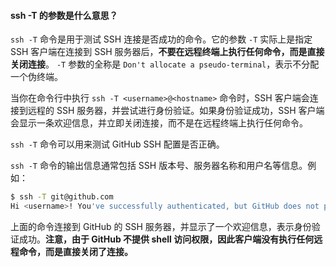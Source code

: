 #### ssh -T 的参数是什么意思？

`ssh -T` 命令是用于测试 SSH 连接是否成功的命令。它的参数 `-T` 实际上是指定 SSH 客户端在连接到 SSH 服务器后，**不要在远程终端上执行任何命令，而是直接关闭连接**。 `-T` 参数的全称是 `Don't allocate a pseudo-terminal`，表示不分配一个伪终端。

当你在命令行中执行 `ssh -T <username>@<hostname>` 命令时，SSH 客户端会连接到远程的 SSH 服务器，并尝试进行身份验证。如果身份验证成功，SSH 客户端会显示一条欢迎信息，并立即关闭连接，而不是在远程终端上执行任何命令。

`ssh -T` 命令可以用来测试 GitHub SSH 配置是否正确。

`ssh -T` 命令的输出信息通常包括 SSH 版本号、服务器名称和用户名等信息。例如：

```bash
$ ssh -T git@github.com
Hi <username>! You've successfully authenticated, but GitHub does not provide shell access.
```

上面的命令连接到 GitHub 的 SSH 服务器，并显示了一个欢迎信息，表示身份验证成功。**注意，由于 GitHub 不提供 shell 访问权限，因此客户端没有执行任何远程命令，而是直接关闭了连接。**